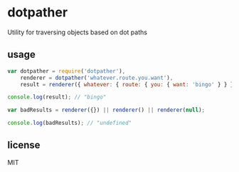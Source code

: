dotpather
===

Utility for traversing objects based on dot paths

## usage

````js
var dotpather = require('dotpather'),
    renderer = dotpather('whatever.route.you.want'),
    result = renderer({ whatever: { route: { you: { want: 'bingo' } } } });

console.log(result); // "bingo"

var badResults = renderer({}) || renderer() || renderer(null);

console.log(badResults); // "undefined"
````

## license

MIT
